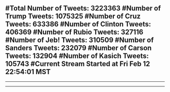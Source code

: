 #Total Number of Tweets: 3223363 
#Number of Trump Tweets: 1075325
#Number of Cruz Tweets: 633386
#Number of Clinton Tweets: 406369
#Number of Rubio Tweets: 327116
#Number of Jeb! Tweets: 310509
#Number of Sanders Tweets: 232079
#Number of Carson Tweets: 132904
#Number of Kasich Tweets: 105743
#Current Stream Started at Fri Feb 12 22:54:01 MST
---
---
---
